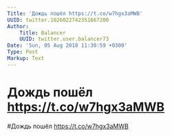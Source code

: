 ```yaml
---
Title: 'Дождь пошёл https://t.co/w7hgx3aMWB'
UUID: twitter.1026022742351667200
Author:
    Title: Balancer
    UUID: twitter.user.balancer73
Date: 'Sun, 05 Aug 2018 11:30:59 +0300'
Type: Post
Markup: Text
---
```


# Дождь пошёл https://t.co/w7hgx3aMWB

#Дождь пошёл https://t.co/w7hgx3aMWB
